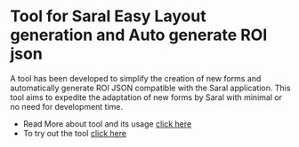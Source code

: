 # Tool for Saral Easy Layout generation and Auto generate ROI json

A tool has been developed to simplify the creation of new forms and automatically generate ROI JSON compatible with the Saral application. This tool aims to expedite the adaptation of new forms by Saral with minimal or no need for development time.

* Read More about tool and its usage [click here](https://github.com/Sunbird-Saral/Saral-Layout-Generator)
* To try out the tool [click here](http://saral-template.sunbird.org.in/webapp/)
